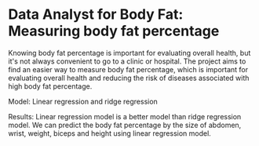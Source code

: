 # Data Analyst for Body Fat: Measuring body fat percentage

Knowing body fat percentage is important for evaluating overall health, but it's not always convenient to go to a clinic or hospital. The project aims to find an easier way to measure body fat percentage, which is important for evaluating overall health and reducing the risk of diseases associated with high body fat percentage.

Model: Linear regression and ridge regression

Results: Linear regression model is a better model than ridge regression model. We can predict the body fat percentage by the size of abdomen, wrist, weight, biceps and height using linear regression model.
